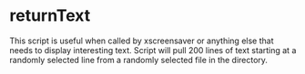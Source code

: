 # returnText
This script is useful when called by xscreensaver or anything else that needs to display interesting text.  Script will pull 200 lines of text starting at a randomly selected line from a randomly selected file in the directory.
